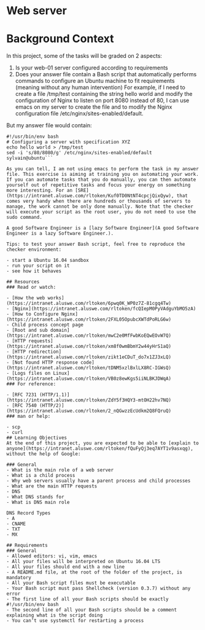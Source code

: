 # Web server

# Background Context
In this project, some of the tasks will be graded on 2 aspects:

1. Is your web-01 server configured according to requirements
2. Does your answer file contain a Bash script that automatically performs commands to configure an Ubuntu machine to fit requirements (meaning without any human intervention)
For example, if I need to create a file /tmp/test containing the string hello world and modify the configuration of Nginx to listen on port 8080 instead of 80, I can use emacs on my server to create the file and to modify the Nginx configuration file /etc/nginx/sites-enabled/default.

But my answer file would contain:

```sylvain@ubuntu cat 88-script_example
#!/usr/bin/env bash
# Configuring a server with specification XYZ
echo hello world > /tmp/test
sed -i 's/80/8080/g' /etc/nginx/sites-enabled/default
sylvain@ubuntu```

As you can tell, I am not using emacs to perform the task in my answer file. This exercise is aiming at training you on automating your work. If you can automate tasks that you do manually, you can then automate yourself out of repetitive tasks and focus your energy on something more interesting. For an [SRE](https://intranet.aluswe.com/rltoken/Kuf0TD0NtNT4cpcjQixQyw), that comes very handy when there are hundreds or thousands of servers to manage, the work cannot be only done manually. Note that the checker will execute your script as the root user, you do not need to use the sudo command.

A good Software Engineer is a [lazy Software Engineer](A good Software Engineer is a lazy Software Engineer.).

Tips: to test your answer Bash script, feel free to reproduce the checker environment:

- start a Ubuntu 16.04 sandbox
- run your script on it
- see how it behaves

## Resources
### Read or watch:

- [How the web works](https://intranet.aluswe.com/rltoken/6pwq0K_WP0z7Z-81cgq4Tw)
- [Nginx](https://intranet.aluswe.com/rltoken/fcQIepM0PyVAdguYbMO5zA)
- [How to Configure Nginx](https://intranet.aluswe.com/rltoken/2FXL05OpubcXWTdPoRLG6w)
- Child process concept page
- [Root and sub domain](https://intranet.aluswe.com/rltoken/mwC2e0MfFwbKoEQwEOvW7Q)
- [HTTP requests](https://intranet.aluswe.com/rltoken/xm8f0wmBbmY2w44yHrS1aQ)
- [HTTP redirection](https://intranet.aluswe.com/rltoken/zikt1eCDuT_do7x1ZJ3xLQ)
- [Not found HTTP response code](https://intranet.aluswe.com/rltoken/tDNM5xzlBxlLX8RC-IGWsQ)
- [Logs files on Linux](https://intranet.aluswe.com/rltoken/VB0z8ewKgs5iiNLBKJDWqA)
### For reference:

- [RFC 7231 (HTTP/1.1)](https://intranet.aluswe.com/rltoken/ZdY5f3HQY3-mtOH22hv7NQ)
- [RFC 7540 (HTTP/2)](https://intranet.aluswe.com/rltoken/2_nQGwzzEcUdkm2Q8FQruQ)
### man or help:

- scp
- curl
## Learning Objectives
At the end of this project, you are expected to be able to [explain to anyone](https://intranet.aluswe.com/rltoken/fQuFyQj3eq7AYT1v9asxqg), without the help of Google:

### General
- What is the main role of a web server
- What is a child process
- Why web servers usually have a parent process and child processes
- What are the main HTTP requests
- DNS
- What DNS stands for
- What is DNS main role

DNS Record Types
- A
- CNAME
- TXT
- MX

## Requirements
### General
- Allowed editors: vi, vim, emacs
- All your files will be interpreted on Ubuntu 16.04 LTS
- All your files should end with a new line
- A README.md file, at the root of the folder of the project, is mandatory
- All your Bash script files must be executable
- Your Bash script must pass Shellcheck (version 0.3.7) without any error
- The first line of all your Bash scripts should be exactly #!/usr/bin/env bash
- The second line of all your Bash scripts should be a comment explaining what is the script doing
- You can’t use systemctl for restarting a process
